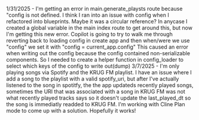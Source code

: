 1/31/2025 - I'm getting an error in main.generate_playsts route because "config is not defined. I think I ran into an issue with
            config when I refactored into blueprints. Maybe it was a circular reference? In anycase I created a global variable in the main index route to get around this, but now I'm getting this new error. Copilot is going to try to walk me through reverting back to loading config in create app and then when/were we use "config" we set it with "config = current_app.config"
            This caused an error when writing out the config because the config contained non-serializable components. So 
            I needed to create a helper function in config_loader to select which keys of the config to write out(dump)
3/7/2025 -  I'm only playing songs via Spotify and the KRUG FM playlist. I have an issue where I add a song to the playlist with a valid spotify_uri, but after I've actually listened to the song 
            in spotitfy, the the app updateds recently played songs, sometimes the URI that was associated with a song in KRUG FM was not what recently played tracks says so it doesn't update
            the last_played_dt so the song is immediatly readded to KRUG FM. I'm working with Cline Plan mode to come up with a solution. Hopefully it works!